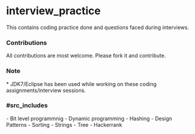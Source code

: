# interview_practice

This contains coding practice done and questions faced during interviews.

<h3>Contributions</h3>
All contributions are most welcome. Please fork it and contribute.

<h3>Note</h3>
* JDK7/Eclipse has been used while working on these coding assignments/interview sessions.

<h3>#src_includes</h3>
	- Bit level programmnig
	- Dynamic programming
	- Hashing
	- Design Patterns
	- Sorting
	- Strings
	- Tree
	- Hackerrank
